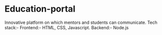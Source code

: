 # Education-portal
Innovative platform on which mentors and students can communicate.
Tech stack:- 
            Frontend:- HTML, CSS, Javascript.
            Backend:- Node.js
